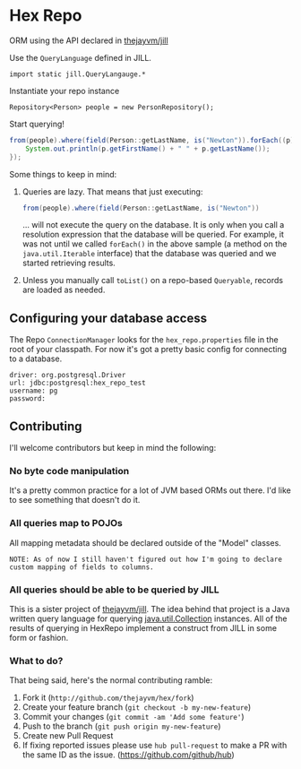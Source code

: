 Hex Repo
======================

ORM using the API declared in [thejayvm/jill](http://github.com/thejayvm/jill)

Use the `QueryLanguage` defined in JILL.

    import static jill.QueryLangauge.*

Instantiate your repo instance

    Repository<Person> people = new PersonRepository();

Start querying!

```java
from(people).where(field(Person::getLastName, is("Newton")).forEach((p) -> {
    System.out.println(p.getFirstName() + " " + p.getLastName());
});
```

Some things to keep in mind:

1. Queries are lazy. That means that just executing:
   ```java
   from(people).where(field(Person::getLastName, is("Newton"))
   ```
   ... will not execute the query on the database. It is only when you call a resolution expression that the database will
   be queried. For example, it was not until  we called `forEach()` in the above sample (a method on the `java.util.Iterable`    interface) that the database was queried and we started retrieving results.

2. Unless you manually call `toList()` on a repo-based `Queryable`, records are loaded as needed.

## Configuring your database access

The Repo `ConnectionManager` looks for the `hex_repo.properties` file in the root of your classpath. For now it's got a
pretty basic config for connecting to a database.

```properties
driver: org.postgresql.Driver
url: jdbc:postgresql:hex_repo_test
username: pg
password:
```

## Contributing

I'll welcome contributors but keep in mind the following:

### No byte code manipulation

It's a pretty common practice for a lot of JVM based ORMs out there. I'd like to see something that doesn't do it.

### All queries map to POJOs

All mapping metadata should be declared outside of the "Model" classes.

    NOTE: As of now I still haven't figured out how I'm going to declare custom mapping of fields to columns.

### All queries should be able to be queried by JILL

This is a sister project of [thejayvm/jill](https://github.com/thejayvm/jill). The idea behind that project is a Java written
query language for querying [java.util.Collection](http://docs.oracle.com/javase/7/docs/api/java/util/Collection.html)
instances. All of the results of querying in HexRepo implement a construct from JILL in some form or fashion.

### What to do?

That being said, here's the normal contributing ramble:

1. Fork it (`http://github.com/thejayvm/hex/fork`)
2. Create your feature branch (`git checkout -b my-new-feature`)
3. Commit your changes (`git commit -am 'Add some feature'`)
4. Push to the branch (`git push origin my-new-feature`)
5. Create new Pull Request
6. If fixing reported issues please use `hub pull-request` to make a PR with the same ID as the issue. (https://github.com/github/hub)
